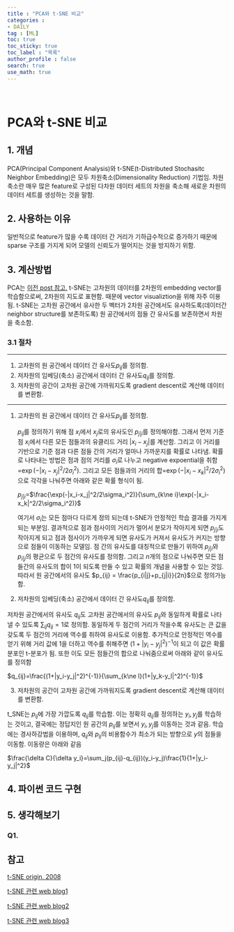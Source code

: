 ```yaml
---
title : "PCA와 t-SNE 비교"
categories :
- DAILY
tag : [ML]
toc: true
toc_sticky: true
toc_label : "목록"
author_profile : false
search: true
use_math: true
---
```

<br/>

# PCA와 t-SNE 비교


## 1. 개념  
PCA(Principal Component Analysis)와 t-SNE(t-Distributed Stochasitc Neighbor Embedding)은 모두 차원축소(Dimensionality Reduction) 기법임. 차원축소란 매우 많은 feature로 구성된 다차원 데이터 세트의 차원을 축소해 새로운 차원의 데이터 세트를 생성하는 것을 말함. 

## 2. 사용하는 이유
일반적으로 feature가 많을 수록 데이터 간 거리가 기하급수적으로 증가하기 때문에 sparse 구조를 가지게 되어 모델의 신뢰도가 떨어지는 것을 방지하기 위함.
  
## 3. 계산방법
PCA는 [이전 post 참고.](https://yoo7477.github.io/) t-SNE는 고차원의 데이터를 2차원의 embedding vector를 학습함으로써, 2차원의 지도로 표현함. 때문에 vector visualiztion을 위해 자주 이용됨. t-SNE는 고차원 공간에서 유사한 두 벡터가 2차원 공간에서도 유사하도록(데이터간 neighbor structure를 보존하도록) 원 공간에서의 점들 간 유사도를 보존하면서 차원을 축소함.

### 3.1 절차
---
1) 고차원의 원 공간에서 데이터 간 유사도$p_{ij}$를 정의함.
2) 저차원의 임베딩(축소) 공간에서 데이터 간 유사도$q_{ij}$를 정의함.
3) 저차원의 공간이 고차원 공간에 가까워지도록 gradient descent로 계산해 데이터를 변환함.
---
1) 고차원의 원 공간에서 데이터 간 유사도$p_{ij}$를 정의함.
   
   $p_{ij}$를 정의하기 위해 점 $x_i$에서 $x_j$로의 유사도인 $p_{j|i}$를 정의해야함. 그래서 먼저 기준점 $x_i$에서 다른 모든 점들과의 유클리드 거리 $|x_i-x_j|$를 계산함. 그리고 이 거리를 기반으로 기준 점과 다른 점들 간의 거리가 얼마나 가까운지를 확률로 나타냄. 확률로 나타내는 방법은 점과 점의 거리를 $\sigma_i$로 나누고 negative expoential을 취함=$\exp(-|x_i-x_j|^2/2\sigma_i^2)$. 그리고 모든 점들과의 거리의 합=$\exp(-|x_i-x_k|^2/2\sigma_i^2)$으로 각각을 나눠주면 아래와 같은 확률 형식이 됨. 

   $p_{j|i}$=$\frac{\exp(-|x_i-x_j|^2/2\sigma_i^2)}{\sum_{k\ne i}\exp(-|x_i-x_k|^2/2\sigma_i^2)}$

   여기서 $\sigma_i$는 모든 점마다 다르게 정의 되는데 t-SNE가 안정적인 학습 결과를 가지게 되는 부분임. 결과적으로 점과 점사이의 거리가 멀어서 분모가 작아지게 되면 $p_{j|i}$도 작아지게 되고 점과 점사이가 가까우게 되면 유사도가 커져서 유사도가 커지는 방향으로 점들이 이동하는 모델임. 점 간의 유사도를 대칭적으로 만들기 위하여 $p_{j|i}$와 $p_{i|j}$의 평균으로 두 점간의 유사도를 정의함. 그리고 $n$개의 점으로 나눠주면 모든 점들간의 유사도의 합이 1이 되도록 만들 수 있고 확률의 개념을 사용할 수 있는 것임. 따라서 원 공간에서의 유사도 $p_{ij} = \frac{p_{i|j}+p_{j|i}}{2n}$으로 정의가능함.

2) 저차원의 임베딩(축소) 공간에서 데이터 간 유사도$q_{ij}$를 정의함.

저차원 공간에서의 유사도 $q_{ij}$도 고차원 공간에서의 유사도 $p_{ij}$와 동일하게 확률로 나타낼 수 있도록 $\sum_{ij}q_{ij}=1$로 정의함. 동일하게 두 점간의 거리가 작을수록 유사도는 큰 값을 갖도록 두 점간의 거리에 역수를 취하여 유사도로 이용함. 추가적으로 안정적인 역수를 얻기 위해 거리 값에 1을 더하고 역수를 취해주면 $(1+|y_i-y_j|^2)^{-1}$이 되고 이 값은 확률 분포인 t-분포가 됨. 또한 이도 모든 점들간의 합으로 나눠줌으로써 아래와 같이 유사도를 정의함

$q_{ij}=\frac{(1+|y_i-y_j|^2)^{-1}}{\sum_{k\ne l}(1+|y_k-y_l|^2)^{-1}}$

3) 저차원의 공간이 고차원 공간에 가까워지도록 gradient descent로 계산해 데이터를 변환함.

t_SNE는 $p_{ij}$에 가장 가깝도록 $q_{ij}$를 학습함. 이는 정확히 $q_{ij}$를 정의하는 $y_i, y_j$를 학습하는 것이고, 결국에는 정답지인 원 공간의 $p_{ij}$를 보면서 $y_i, y_j$를 이동하는 것과 같음. 학습에는 경사하강법을 이용하며, $q_{ij}$와 $p_{ij}$의 비용함수가 최소가 되는 방향으로 $y$의 점들을 이동함. 이동량은 아래와 같음

$\frac{\delta C}{\delta y_i}=\sum_j(p_{ij}-q_{ij})(y_i-y_j)\frac{1}{1+|y_i-y_j|^2}$






## 4. 파이썬 코드 구현

## 5. 생각해보기
### Q1. 

## 참고
[t-SNE origin, 2008](https://www.jmlr.org/papers/volume9/vandermaaten08a/vandermaaten08a.pdf)  

[t-SNE 관련 web blog1](https://lovit.github.io/nlp/representation/2018/09/28/tsne/)

[t-SNE 관련 web blog2](https://3months.tistory.com/571)

[t-SNE 관련 web blog3](https://aaweg-i.medium.com/pca-vs-t-sne-dimensionality-reduction-techniques-fdd7908973a4)


